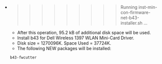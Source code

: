 * >>>>>>>>> Running inst-min-con-firmware-net-b43-installer.sh ...
  * After this operation, 95.2 kB of additional disk space will be used.
  * Install b43 for Dell Wireless 1397 WLAN Mini-Card Driver.
  * Disk size = 1270096K. Space Used = 37724K.
  * The following NEW packages will be installed:
  ```bash
  b43-fwcutter
  ```
